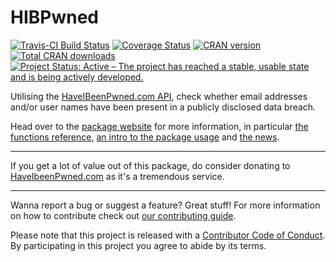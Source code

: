 # HIBPwned
[![Travis-CI Build Status](https://travis-ci.org/lockedata/HIBPwned.svg?branch=master)](https://travis-ci.org/lockedata/HIBPwned)
[![Coverage Status](https://coveralls.io/repos/github/lockedata/HIBPwned/badge.svg?branch=master)](https://coveralls.io/github/lockedata/HIBPwned?branch=master) [![CRAN version](http://www.r-pkg.org/badges/version-ago/HIBPwned)](http://www.r-pkg.org/badges/version-ago/HIBPwned)
[![Total CRAN downloads](http://cranlogs.r-pkg.org/badges/grand-total/HIBPwned)](http://cranlogs.r-pkg.org/badges/grand-total/HIBPwned) [![Project Status: Active – The project has reached a stable, usable state and is being actively developed.](http://www.repostatus.org/badges/latest/active.svg)](http://www.repostatus.org/#active)


Utilising the [HaveIBeenPwned.com API](https://haveibeenpwned.com/API/v2), check whether email addresses and/or user names have been present in a publicly disclosed data breach.

Head over to the [package website](https://itsalocke.com/hibpwned/) for more information, in particular [the functions reference](https://itsalocke.com/hibpwned/reference/), [an intro to the package usage](https://itsalocke.com/hibpwned/articles/hibp) and [the news](https://itsalocke.com/hibpwned/articles/hibp).

----

If you get a lot of value out of this package, do consider donating to [HaveIbeenPwned.com](https://haveibeenpwned.com/Donate) as it's a tremendous service.

----

Wanna report a bug or suggest a feature? Great stuff! For more information on how to contribute check out [our contributing guide](CONTRIBUTING.md).

Please note that this project is released with a [Contributor Code of Conduct](CONDUCT.md). By participating in this project you agree to abide by its terms.

